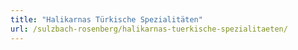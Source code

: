 ```yaml
---
title: "Halikarnas Türkische Spezialitäten"
url: /sulzbach-rosenberg/halikarnas-tuerkische-spezialitaeten/
---
```

